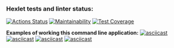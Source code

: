 ### Hexlet tests and linter status:
[![Actions Status](https://github.com/RassAnDev/java-project-71/workflows/hexlet-check/badge.svg)](https://github.com/RassAnDev/java-project-71/actions)
[![Maintainability](https://api.codeclimate.com/v1/badges/bc7a38c49e8511ab91a9/maintainability)](https://codeclimate.com/github/RassAnDev/java-project-71/maintainability)
[![Test Coverage](https://api.codeclimate.com/v1/badges/bc7a38c49e8511ab91a9/test_coverage)](https://codeclimate.com/github/RassAnDev/java-project-71/test_coverage)

**Examples of working this command line application:**
[![asciicast](https://asciinema.org/a/4qPpd9CpkZBIpJofneGqrKWjP.svg)](https://asciinema.org/a/4qPpd9CpkZBIpJofneGqrKWjP)
[![asciicast](https://asciinema.org/a/LXinJhlaAXJLsLW7XLslby1sk.svg)](https://asciinema.org/a/LXinJhlaAXJLsLW7XLslby1sk)
[![asciicast](https://asciinema.org/a/1TlWM2vWgKgWPjQrm4o0ZL8HH.svg)](https://asciinema.org/a/1TlWM2vWgKgWPjQrm4o0ZL8HH)
[![asciicast](https://asciinema.org/a/8QWhfLmOuD5rm1glTjq0I7g3Q.svg)](https://asciinema.org/a/8QWhfLmOuD5rm1glTjq0I7g3Q)

